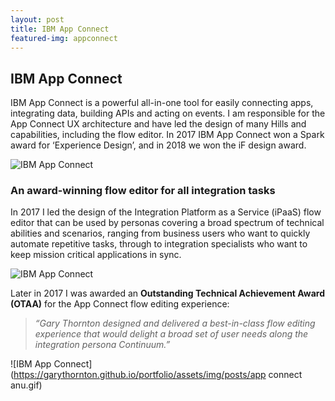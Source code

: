 ```yaml
---
layout: post
title: IBM App Connect
featured-img: appconnect
---
```




## IBM App Connect

IBM App Connect is a powerful all-in-one tool for easily connecting apps, integrating data, building APIs and acting on events. I am responsible for the App Connect UX architecture and have led the design of many Hills and capabilities, including the flow editor. In 2017 IBM App Connect won a Spark award for ‘Experience Design’, and in 2018 we won the iF design award.

![IBM App Connect](https://garythornton.github.io/portfolio/assets/img/posts/appconnectmain.jpg)

### An award-winning flow editor for all integration tasks

In 2017 I led the design of the Integration Platform as a Service (iPaaS) flow editor that can be used by personas covering a broad spectrum of technical abilities and scenarios, ranging from business users who want to quickly automate repetitive tasks, through to integration specialists who want to keep mission critical applications in sync.

![IBM App Connect](https://garythornton.github.io/portfolio/assets/img/posts/ac_cont.jpg)

Later in 2017 I was awarded an **Outstanding Technical Achievement Award (OTAA)** for the App Connect flow editing experience: 

> *“Gary Thornton designed and delivered a best-in-class flow editing experience that would delight a broad set of user needs along the integration persona Continuum.”* 

![IBM App Connect](https://garythornton.github.io/portfolio/assets/img/posts/app connect anu.gif)


